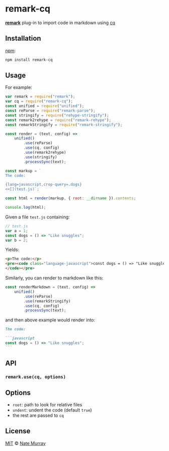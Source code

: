 # remark-cq

[**remark**][remark] plug-in to import code in markdown using [cq](https://github.com/fullstackio/cq)

## Installation

[npm][npm-install]:

```bash
npm install remark-cq
```

## Usage

For example:

```javascript
var remark = require("remark");
var cq = require("remark-cq");
const unified = require("unified");
const reParse = require("remark-parse");
const stringify = require("rehype-stringify");
const remark2rehype = require("remark-rehype");
const remarkStringify = require("remark-stringify");

const render = (text, config) =>
    unified()
        .use(reParse)
        .use(cq, config)
        .use(remark2rehype)
        .use(stringify)
        .processSync(text);

const markup = `
The code:

{lang=javascript,crop-query=.dogs}  
<<[](test.js)`;

const html = render(markup, { root: __dirname }).contents;

console.log(html);
```

Given a file `test.js` containing:

```javascript
// test.js
var a = 1;
const dogs = () => "Like snuggles";
var b = 2;
```

Yields:

```html
<p>The code:</p>
<pre><code class="language-javascript">const dogs = () => "Like snuggles";
</code></pre>
```

Similarly, you can render to markdown like this:

```javascript
const renderMarkdown = (text, config) =>
    unified()
        .use(reParse)
        .use(remarkStringify)
        .use(cq, config)
        .processSync(text);
```

and then above example would render into:

````md
The code:

```javascript
const dogs = () => "Like snuggles";
```
````

## API

### `remark.use(cq, options)`

## Options

-   `root`: path to look for relative files
-   `undent`: undent the code (default `true`)
-   the rest are passed to `cq`

## License

[MIT][license] © [Nate Murray][author]

<!-- Definitions -->

[npm-install]: https://docs.npmjs.com/cli/install
[license]: LICENSE
[author]: http://fullstack.io
[remark]: https://github.com/wooorm/remark
